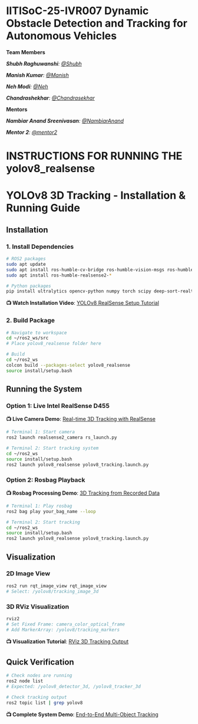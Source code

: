 # IITISoC-25-IVR007 Dynamic Obstacle Detection and Tracking for Autonomous Vehicles

**Team Members**

_**Shubh Raghuwanshi**:  [@Shubh](https://github.com/Shubhragh)_

_**Manish Kumar**:  [@Manish](https://github.com/Manish-git-tech)_

_**Neh Modi**:  [@Neh](https://github.com/Nehmodi2005)_

_**Chandrashekhar**:  [@Chandrasekhar](https://github.com/ChandrashekarRVN)_

**Mentors**

_**Nambiar Anand Sreenivasan**:  [@NambiarAnand](https://github.com/NambiarAnand)_

_**Mentor 2**:  [@mentor2](https://github.com/mentor2)_

# INSTRUCTIONS FOR RUNNING THE yolov8_realsense 

# YOLOv8 3D Tracking - Installation & Running Guide

## Installation

### 1. Install Dependencies
```bash
# ROS2 packages
sudo apt update
sudo apt install ros-humble-cv-bridge ros-humble-vision-msgs ros-humble-image-transport
sudo apt install ros-humble-realsense2-*

# Python packages
pip install ultralytics opencv-python numpy torch scipy deep-sort-realtime
```

**📺 Watch Installation Video**: [YOLOv8 RealSense Setup Tutorial](https://youtube.com/your-channel)

### 2. Build Package
```bash
# Navigate to workspace
cd ~/ros2_ws/src
# Place yolov8_realsense folder here

# Build
cd ~/ros2_ws
colcon build --packages-select yolov8_realsense
source install/setup.bash
```

## Running the System

### Option 1: Live Intel RealSense D455

**📺 Live Camera Demo**: [Real-time 3D Tracking with RealSense](https://youtube.com/your-channel)

```bash
# Terminal 1: Start camera
ros2 launch realsense2_camera rs_launch.py

# Terminal 2: Start tracking system
cd ~/ros2_ws
source install/setup.bash
ros2 launch yolov8_realsense yolov8_tracking.launch.py
```

### Option 2: Rosbag Playback

**📺 Rosbag Processing Demo**: [3D Tracking from Recorded Data](https://youtube.com/your-channel)

```bash
# Terminal 1: Play rosbag
ros2 bag play your_bag_name --loop

# Terminal 2: Start tracking
cd ~/ros2_ws
source install/setup.bash
ros2 launch yolov8_realsense yolov8_tracking.launch.py
```

## Visualization

### 2D Image View
```bash
ros2 run rqt_image_view rqt_image_view
# Select: /yolov8/tracking_image_3d
```

### 3D RViz Visualization
```bash
rviz2
# Set Fixed Frame: camera_color_optical_frame
# Add MarkerArray: /yolov8/tracking_markers
```

**📺 Visualization Tutorial**: [RViz 3D Tracking Output](https://youtube.com/your-channel)

## Quick Verification
```bash
# Check nodes are running
ros2 node list
# Expected: /yolov8_detector_3d, /yolov8_tracker_3d

# Check tracking output
ros2 topic list | grep yolov8
```

**📺 Complete System Demo**: [End-to-End Multi-Object Tracking](https://youtube.com/your-channel)
